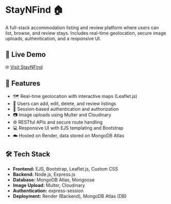 # StayNFind 🏠

A full-stack accommodation listing and review platform where users can list, browse, and review stays. Includes real-time geolocation, secure image uploads, authentication, and a responsive UI.

## 🔗 Live Demo

🌐 [Visit StayNFind](https://staynfind.onrender.com)

## 📌 Features

- 🗺️ Real-time geolocation with interactive maps (Leaflet.js)
- 🧾 Users can add, edit, delete, and review listings
- 🔐 Session-based authentication and authorization
- 📷 Image uploads using Multer and Cloudinary
- ⚙️ RESTful APIs and secure route handling
- 💻 Responsive UI with EJS templating and Bootstrap
- ☁️ Hosted on Render, data stored on MongoDB Atlas

## 🛠️ Tech Stack

- **Frontend:** EJS, Bootstrap, Leaflet.js, Custom CSS
- **Backend:** Node.js, Express.js
- **Database:** MongoDB Atlas, Mongoose
- **Image Upload:** Multer, Cloudinary
- **Authentication:** express-session
- **Deployment:** Render (Backend), MongoDB Atlas (DB)
